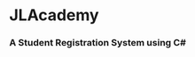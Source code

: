 # JLAcademy

<h3>A Student Registration System using C#</h3>
<!-- <h3>Database using MySQL is not embedded nor open source</h3>
 -->
